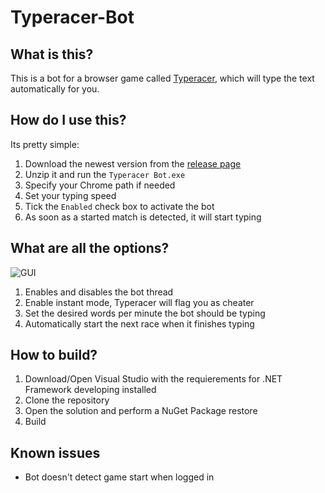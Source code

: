 # Typeracer-Bot

## What is this?
This is a bot for a browser game called [Typeracer]("https://play.typeracer.com"), which will type the text automatically for you.

## How do I use this?
Its pretty simple:
1. Download the newest version from the [release page]("https://github.com/ScatterCheats/Typeracer-Bot/releases/latest")
2. Unzip it and run the `Typeracer Bot.exe`
3. Specify your Chrome path if needed
5. Set your typing speed
4. Tick the `Enabled` check box to activate the bot
5. As soon as a started match is detected, it will start typing

## What are all the options?
![](https://i.imgur.com/XBdTP6W.png "GUI")

1. Enables and disables the bot thread
2. Enable instant mode, Typeracer will flag you as cheater
3. Set the desired words per minute the bot should be typing
4. Automatically start the next race when it finishes typing

## How to build?
1. Download/Open Visual Studio with the requierements for .NET Framework developing installed
2. Clone the repository
3. Open the solution and perform a NuGet Package restore
4. Build

## Known issues
- Bot doesn't detect game start when logged in
